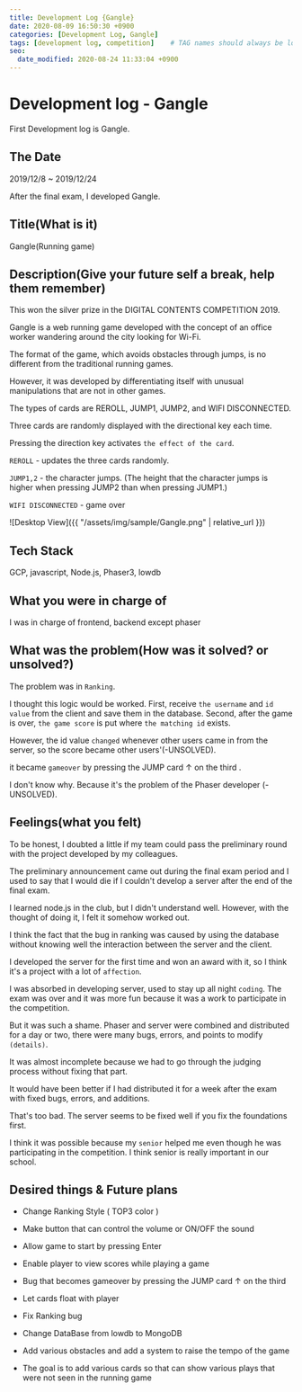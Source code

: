 ```yaml
---
title: Development Log {Gangle}
date: 2020-08-09 16:50:30 +0900
categories: [Development Log, Gangle]
tags: [development log, competition]    # TAG names should always be lowercase
seo:
  date_modified: 2020-08-24 11:33:04 +0900
---
```


# Development log - Gangle

First Development log is Gangle.

## The Date

2019/12/8 ~ 2019/12/24

After the final exam, I developed Gangle.

## Title(What is it)

Gangle(Running game)

## Description(Give your future self a break, help them remember)

This won the silver prize in the DIGITAL CONTENTS COMPETITION 2019.

Gangle is a web running game developed with the concept of an office worker wandering around the city looking for Wi-Fi.

The format of the game, which avoids obstacles through jumps, is no different from the traditional running games. 

However, it was developed by differentiating itself with unusual manipulations that are not in other games.

The types of cards are REROLL, JUMP1, JUMP2, and WIFI DISCONNECTED.

Three cards are randomly displayed with the directional key each time.

Pressing the direction key activates `the effect of the card`.

`REROLL` - updates the three cards randomly.

`JUMP1,2` - the character jumps. (The height that the character jumps is higher when pressing JUMP2 than when pressing JUMP1.)

`WIFI DISCONNECTED` - game over

![Desktop View]({{ "/assets/img/sample/Gangle.png" | relative_url }})

## Tech Stack

GCP, javascript, Node.js, Phaser3, lowdb

## What you were in charge of

I was in charge of frontend, backend except phaser

## What was the problem(How was it solved? or unsolved?)

The problem was in `Ranking`.

I thought this logic would be worked. First, receive `the username` and `id value` from the client and save them in the database. Second, after the game is over, `the game score` is put where `the matching id` exists. 

However, the id value `changed` whenever other users came in from the server, so the score became other users'(-UNSOLVED).

it became `gameover` by pressing the JUMP card ↑ on the third .

I don't know why. Because it's the problem of the Phaser developer (-UNSOLVED).

## Feelings(what you felt)

To be honest, I doubted a little if my team could pass the preliminary round with the project developed by my colleagues.

The preliminary announcement came out during the final exam period and I used to say that I would die if I couldn't develop a server after the end of the final exam.

I learned node.js in the club, but I didn't understand well. However, with the thought of doing it, I felt it somehow worked out.

I think the fact that the bug in ranking was caused by using the database without knowing well the interaction between the server and the client.

I developed the server for the first time and won an award with it, so I think it's a project with a lot of `affection`.

I was absorbed in developing server, used to stay up all night `coding`. The exam was over and it was more fun because it was a work to participate in the competition. 

But it was such a shame. Phaser and server were combined and distributed for a day or two, there were many bugs, errors, and points to modify `(details)`.

It was almost incomplete because we had to go through the judging process without fixing that part.

It would have been better if I had distributed it for a week after the exam with fixed bugs, errors, and additions.

That's too bad. The server seems to be fixed well if you fix the foundations first.

I think it was possible because my `senior` helped me even though he was participating in the competition.  I think senior is really important in our school.

## Desired things & Future plans

- Change Ranking Style ( TOP3 color )

- Make button that can control the volume or ON/OFF the sound

- Allow game to start by pressing Enter

- Enable player to view scores while playing a game

- Bug that becomes gameover by pressing the JUMP card ↑ on the third

- Let cards float with player

- Fix Ranking bug

- Change DataBase from lowdb to MongoDB

- Add various obstacles and add a system to raise the tempo of the game

- The goal is to add various cards so that can show various plays that were not seen in the running game